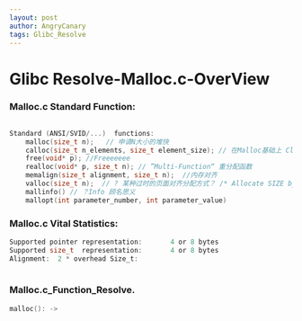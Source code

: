```yaml
---
layout: post
author: AngryCanary
tags: Glibc_Resolve
---
```


# Glibc Resolve-Malloc.c-OverView

### Malloc.c Standard Function:

```c

Standard (ANSI/SVID/...)  functions:
    malloc(size_t n);   // 申请N大小的堆快
    calloc(size_t n_elements, size_t element_size); // 在Malloc基础上 ClearContent> 与最终还是依靠Malloc 实现
    free(void* p); //Freeeeeee
    realloc(void* p, size_t n); // ”Multi-Function“ 重分配函数
    memalign(size_t alignment, size_t n);  //内存对齐
    valloc(size_t n);  // ? 某种过时的页面对齐分配方式？ /* Allocate SIZE bytes on a page boundary.  */
    mallinfo() // ？Info 顾名思义
    mallopt(int parameter_number, int parameter_value)
```

### Malloc.c Vital Statistics:

```c
Supported pointer representation:       4 or 8 bytes
Supported size_t  representation:       4 or 8 bytes
Alignment:  2 * overhead Size_t:
    
```



### Malloc.c_Function_Resolve.

```c
malloc(): ->    
```

